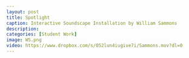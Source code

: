 ```yaml
---
layout: post
title: Spotlight
caption: Interactive Soundscape Installation by William Sammons
description: 
categories: [Student Work]
image: WS.png
video: https://www.dropbox.com/s/052lun4iugive7i/Sammons.mov?dl=0
---
```

